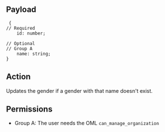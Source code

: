 ## Payload
```
 {
// Required
    id: number;

// Optional
// Group A
    name: string;
}
```

## Action
Updates the gender if a gender with that name doesn't exist.

## Permissions
- Group A: The user needs the OML `can_manage_organization`
